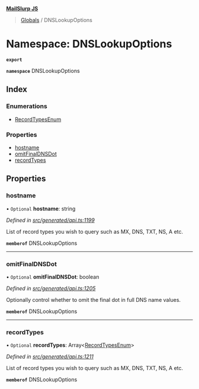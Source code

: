 **[MailSlurp JS](../README.md)**

> [Globals](../README.md) / DNSLookupOptions

# Namespace: DNSLookupOptions

**`export`** 

**`namespace`** DNSLookupOptions

## Index

### Enumerations

* [RecordTypesEnum](../enums/dnslookupoptions.recordtypesenum.md)

### Properties

* [hostname](dnslookupoptions.md#hostname)
* [omitFinalDNSDot](dnslookupoptions.md#omitfinaldnsdot)
* [recordTypes](dnslookupoptions.md#recordtypes)

## Properties

### hostname

• `Optional` **hostname**: string

*Defined in [src/generated/api.ts:1199](https://github.com/mailslurp/mailslurp-client/blob/3871a9e/src/generated/api.ts#L1199)*

List of record types you wish to query such as MX, DNS, TXT, NS, A etc.

**`memberof`** DNSLookupOptions

___

### omitFinalDNSDot

• `Optional` **omitFinalDNSDot**: boolean

*Defined in [src/generated/api.ts:1205](https://github.com/mailslurp/mailslurp-client/blob/3871a9e/src/generated/api.ts#L1205)*

Optionally control whether to omit the final dot in full DNS name values.

**`memberof`** DNSLookupOptions

___

### recordTypes

• `Optional` **recordTypes**: Array\<[RecordTypesEnum](../enums/dnslookupoptions.recordtypesenum.md)>

*Defined in [src/generated/api.ts:1211](https://github.com/mailslurp/mailslurp-client/blob/3871a9e/src/generated/api.ts#L1211)*

List of record types you wish to query such as MX, DNS, TXT, NS, A etc.

**`memberof`** DNSLookupOptions
